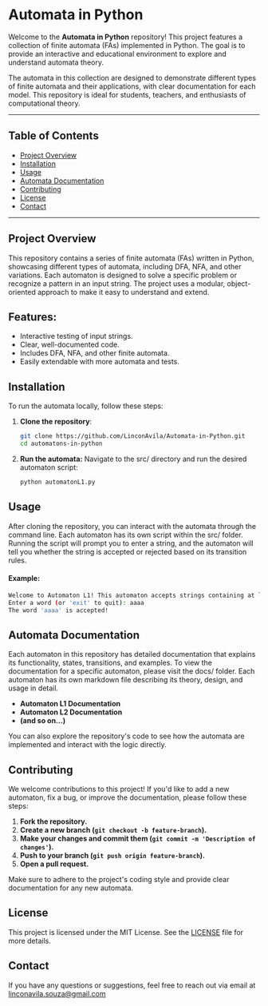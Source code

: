 # Automata in Python

Welcome to the **Automata in Python** repository! This project features a collection of finite automata (FAs) implemented in Python. The goal is to provide an interactive and educational environment to explore and understand automata theory.

The automata in this collection are designed to demonstrate different types of finite automata and their applications, with clear documentation for each model. This repository is ideal for students, teachers, and enthusiasts of computational theory.

---

## Table of Contents

- [Project Overview](#project-overview)
- [Installation](#installation)
- [Usage](#usage)
- [Automata Documentation](#automata-documentation)
- [Contributing](#contributing)
- [License](#license)
- [Contact](#contact)

---

## Project Overview

This repository contains a series of finite automata (FAs) written in Python, showcasing different types of automata, including DFA, NFA, and other variations. Each automaton is designed to solve a specific problem or recognize a pattern in an input string. The project uses a modular, object-oriented approach to make it easy to understand and extend.

## Features:

- Interactive testing of input strings.
- Clear, well-documented code.
- Includes DFA, NFA, and other finite automata.
- Easily extendable with more automata and tests.

## Installation

To run the automata locally, follow these steps:

1. **Clone the repository**:
   ```bash
   git clone https://github.com/LinconAvila/Automata-in-Python.git
   cd automatons-in-python
   ```
2. **Run the automata:** Navigate to the src/ directory and run the desired automaton script:
   ```bash
   python automatonL1.py
   ```

## Usage

After cloning the repository, you can interact with the automata through the command line. Each automaton has its own script within the src/ folder. Running the script will prompt you to enter a string, and the automaton will tell you whether the string is accepted or rejected based on its transition rules.

#### Example:

```bash
Welcome to Automaton L1! This automaton accepts strings containing at least 4 consecutive 'a's.
Enter a word (or 'exit' to quit): aaaa
The word 'aaaa' is accepted!
```

## Automata Documentation

Each automaton in this repository has detailed documentation that explains its functionality, states, transitions, and examples. To view the documentation for a specific automaton, please visit the docs/ folder. Each automaton has its own markdown file describing its theory, design, and usage in detail.

* **Automaton L1 Documentation**
* **Automaton L2 Documentation**
* **(and so on...)**

You can also explore the repository's code to see how the automata are implemented and interact with the logic directly.

## Contributing

We welcome contributions to this project! If you'd like to add a new automaton, fix a bug, or improve the documentation, please follow these steps:

1. **Fork the repository.**
2. **Create a new branch (```git checkout -b feature-branch```).**
3. **Make your changes and commit them (```git commit -m 'Description of changes'```).**
4. **Push to your branch (```git push origin feature-branch```).**
5. **Open a pull request.**

Make sure to adhere to the project's coding style and provide clear documentation for any new automata.

## License

This project is licensed under the MIT License. See the [LICENSE](https://github.com/LinconAvila/Automata-in-Python/blob/main/LICENSE) file for more details.

## Contact

If you have any questions or suggestions, feel free to reach out via email at linconavila.souza@gmail.com



   

